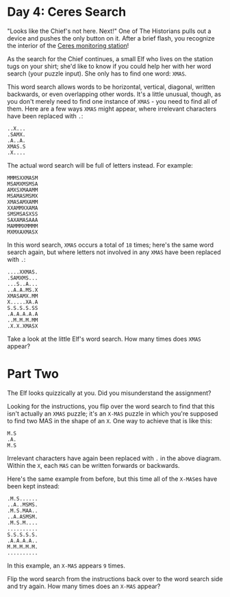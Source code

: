 # Day 4: Ceres Search

"Looks like the Chief's not here. Next!" One of The Historians pulls out a device and pushes the only button on it.
After a brief flash, you recognize the interior of the [Ceres monitoring station](./2019_10.md)!

As the search for the Chief continues, a small Elf who lives on the station tugs on your shirt; she'd like to know if
you could help her with her word search (your puzzle input). She only has to find one word: `XMAS`.

This word search allows words to be horizontal, vertical, diagonal, written backwards, or even overlapping other words.
It's a little unusual, though, as you don't merely need to find one instance of `XMAS` - you need to find all of them.
Here are a few ways `XMAS` might appear, where irrelevant characters have been replaced with `.`:

```
..X...
.SAMX.
.A..A.
XMAS.S
.X....
```

The actual word search will be full of letters instead. For example:

```
MMMSXXMASM
MSAMXMSMSA
AMXSXMAAMM
MSAMASMSMX
XMASAMXAMM
XXAMMXXAMA
SMSMSASXSS
SAXAMASAAA
MAMMMXMMMM
MXMXAXMASX
```

In this word search, `XMAS` occurs a total of `18` times; here's the same word search again, but where letters not
involved in any `XMAS` have been replaced with `.`:

```
....XXMAS.
.SAMXMS...
...S..A...
..A.A.MS.X
XMASAMX.MM
X.....XA.A
S.S.S.S.SS
.A.A.A.A.A
..M.M.M.MM
.X.X.XMASX
```

Take a look at the little Elf's word search. How many times does `XMAS` appear?

# Part Two

The Elf looks quizzically at you. Did you misunderstand the assignment?

Looking for the instructions, you flip over the word search to find that this isn't actually an `XMAS` puzzle; it's an
`X-MAS` puzzle in which you're supposed to find two MAS in the shape of an `X`. One way to achieve that is like this:

```
M.S
.A.
M.S
```

Irrelevant characters have again been replaced with `.` in the above diagram. Within the `X`, each `MAS` can be written
forwards or backwards.

Here's the same example from before, but this time all of the `X-MAS`es have been kept instead:

```
.M.S......
..A..MSMS.
.M.S.MAA..
..A.ASMSM.
.M.S.M....
..........
S.S.S.S.S.
.A.A.A.A..
M.M.M.M.M.
..........
```

In this example, an `X-MAS` appears `9` times.

Flip the word search from the instructions back over to the word search side and try again. How many times does an
`X-MAS` appear?